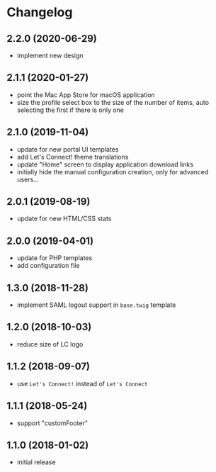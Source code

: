 # Changelog

## 2.2.0 (2020-06-29)
- implement new design

## 2.1.1 (2020-01-27)
- point the Mac App Store for macOS application
- size the profile select box to the size of the number of items, auto 
  selecting the first if there is only one

## 2.1.0 (2019-11-04)
- update for new portal UI templates
- add Let's Connect! theme translations
- update "Home" screen to display application download links
- initially hide the manual configuration creation, only for advanced users...

## 2.0.1 (2019-08-19)
- update for new HTML/CSS stats

## 2.0.0 (2019-04-01)
- update for PHP templates
- add configuration file

## 1.3.0 (2018-11-28)
- implement SAML logout support in `base.twig` template

## 1.2.0 (2018-10-03)
- reduce size of LC logo

## 1.1.2 (2018-09-07)
- use `Let's Connect!` instead of `Let's Connect`

## 1.1.1 (2018-05-24)
- support "customFooter"

## 1.1.0 (2018-01-02)
- initial release
